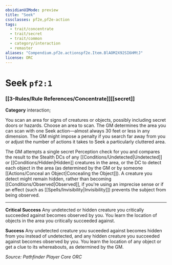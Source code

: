 ```yaml
---
obsidianUIMode: preview
title: "Seek"
cssclasses: pf2e,pf2e-action
tags:
  - trait/concentrate
  - trait/secret
  - trait/common
  - category/interaction
  - remaster
aliases: "Compendium.pf2e.actionspf2e.Item.BlAOM2X92SI6HMtJ"
license: ORC
---
```

# Seek `pf2:1`

### [[3-Rules/Rule References/Concentrate]][[secret]]

**Category** interaction; 




You scan an area for signs of creatures or objects, possibly including secret doors or hazards. Choose an area to scan. The GM determines the area you can scan with one Seek action—almost always 30 feet or less in any dimension. The GM might impose a penalty if you search far away from you or adjust the number of actions it takes to Seek a particularly cluttered area.

The GM attempts a single secret Perception check for you and compares the result to the Stealth DCs of any [[Conditions/Undetected|Undetected]] or [[Conditions/Hidden|Hidden]] creatures in the area, or the DC to detect each object in the area (as determined by the GM or by someone [[Actions/Conceal an Object|Concealing the Object]]). A creature you detect might remain hidden, rather than becoming [[Conditions/Observed|Observed]], if you're using an imprecise sense or if an effect (such as [[Spells/Invisibility|Invisibility]]) prevents the subject from being observed.

* * *

**Critical Success** Any undetected or hidden creature you critically succeeded against becomes observed by you. You learn the location of objects in the area you critically succeeded against.

**Success** Any undetected creature you suceeded against becomes hidden from you instead of undetected, and any hidden creature you succeeded against becomes observed by you. You learn the location of any object or get a clue to its whereabouts, as determined by the GM.

*Source: Pathfinder Player Core*
*ORC*